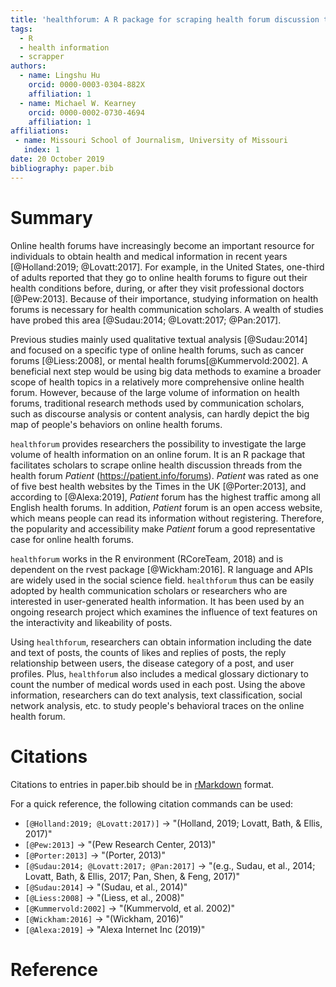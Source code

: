 ```yaml
---
title: 'healthforum: A R package for scraping health forum discussion threads'
tags:
  - R
  - health information
  - scrapper
authors:
  - name: Lingshu Hu
    orcid: 0000-0003-0304-882X
    affiliation: 1
  - name: Michael W. Kearney
    orcid: 0000-0002-0730-4694
    affiliation: 1
affiliations:
 - name: Missouri School of Journalism, University of Missouri
   index: 1
date: 20 October 2019
bibliography: paper.bib
---
```


# Summary

Online health forums have increasingly become an important resource for individuals to obtain health and medical information in recent years [@Holland:2019; @Lovatt:2017]. For example, in the United States, one-third of adults reported that they go to online health forums to figure out their health conditions before, during, or after they visit professional doctors  [@Pew:2013]. Because of their importance, studying information on health forums is necessary for health communication scholars. A wealth of studies have probed this area [@Sudau:2014; @Lovatt:2017; @Pan:2017]. 

Previous studies mainly used qualitative textual analysis [@Sudau:2014] and focused on a specific type of online health forums, such as cancer forums [@Liess:2008], or mental health forums[@Kummervold:2002]. A beneficial next step would be using big data methods to examine a broader scope of health topics in a relatively more comprehensive online health forum. However, because of the large volume of information on health forums, traditional research methods used by communication scholars, such as discourse analysis or content analysis, can hardly depict the big map of people's behaviors on online health forums.  

``healthforum`` provides researchers the possibility to investigate the large volume of health information on an online forum. It is an R package that facilitates scholars to scrape online health discussion threads from the health forum *Patient* (<https://patient.info/forums>). *Patient* was rated as one of five best health websites by the Times in the UK [@Porter:2013], and according to [@Alexa:2019], *Patient* forum has the highest traffic among all English health forums. In addition, *Patient* forum is an open access website, which means people can read its information without registering. Therefore, the popularity and accessibility make *Patient* forum a good representative case for online health forums.

``healthforum`` works in the R environment (RCoreTeam, 2018) and is dependent on the rvest package [@Wickham:2016]. R language and APIs are widely used in the social science field. ``healthforum`` thus can be easily adopted by health communication scholars or researchers who are interested in user-generated health information. It has been used by an ongoing research project which examines the influence of text features on the interactivity and likeability of posts.

Using ``healthforum``, researchers can obtain information including the date and text of posts, the counts of likes and replies of posts, the reply relationship between users, the disease category of a post, and user profiles. Plus,  ``healthforum`` also includes a medical glossary dictionary to count the number of medical words used in each post. Using the above information, researchers can do text analysis, text classification, social network analysis, etc. to study people's behavioral traces on the online health forum. 


# Citations

Citations to entries in paper.bib should be in
[rMarkdown](http://rmarkdown.rstudio.com/authoring_bibliographies_and_citations.html)
format.

For a quick reference, the following citation commands can be used:  
- `[@Holland:2019; @Lovatt:2017)]` -> "(Holland, 2019; Lovatt, Bath, & Ellis, 2017)"  
- `[@Pew:2013]` -> "(Pew Research Center, 2013)"  
- `[@Porter:2013]` -> "(Porter, 2013)"  
- `[@Sudau:2014; @Lovatt:2017; @Pan:2017]` -> "(e.g., Sudau, et al., 2014; Lovatt, Bath, & Ellis, 2017; Pan, Shen, & Feng, 2017)"  
- `[@Sudau:2014]` -> "(Sudau, et al., 2014)"  
- `[@Liess:2008]` -> "(Liess, et al., 2008)"  
- `[@Kummervold:2002]` -> "(Kummervold, et al. 2002)"  
- `[@Wickham:2016]` -> "(Wickham, 2016)"  
- `[@Alexa:2019]` -> "Alexa Internet Inc (2019)"  

# Reference
